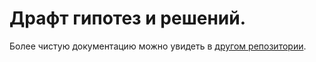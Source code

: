 # Драфт гипотез и решений.

Более чистую документацию можно увидеть в [другом репозитории](https://github.com/spam-team/ml-interface).
